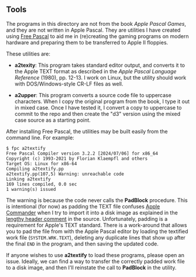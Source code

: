## Tools
The programs in this directory are not from the book _Apple Pascal Games_, and they are not written in Apple Pascal.
They are utilities I have created using [Free Pascal](https://github.com/linappleii/linapple) to aid me in (re)creating
the gaming programs on modern hardware and preparing them to be transferred to Apple II floppies.

These utilities are:
- **a2texity**: This program takes standard editor output, and converts it to the Apple TEXT format as described in the _Apple Pascal Language Reference_ (1980), pp. 12-13.  I work on Linux, but the utility should work with DOS/Windows-style CR-LF files as well.

- **a2upper**: This program converts a source code file to uppercase characters.  When I copy the original program from the book, I type it out in mixed case.  Once I have tested it, I convert a copy to uppercase to commit to the repo and then create the "d3" version using the mixed case source as a starting point.

After installing Free Pascal, the utilities may be built easily from the command line.  For example:
```
$ fpc a2textify
Free Pascal Compiler version 3.2.2 [2024/07/06] for x86_64
Copyright (c) 1993-2021 by Florian Klaempfl and others
Target OS: Linux for x86-64
Compiling a2textify.pp
a2textify.pp(107,5) Warning: unreachable code
Linking a2textify
169 lines compiled, 0.0 sec
1 warning(s) issued
```
The warning is because the code never calls the **PadBlock** procedure.  This is intentional (for now) as padding the TEXT file
confuses [Apple Commander](https://applecommander.github.io/) when I try to import it into a disk image as explained
in the [lengthy header comment](https://github.com/dendrown/apple-pascal-games/blob/main/Tools/a2textify.pp#L12) in the source.
Unfortunately, padding is a requirement for Apple's TEXT standard.  There is a work-around that allows you to pad the file from
with the Apple Pascal editor by loading the textified work file (`SYSTEM.WRK.TEXT`), deleting any duplicate lines that show up
after the final `END` in the program, and then saving the updated code.

If anyone wishes to use **a2textify** to load these programs, please open an issue.  Ideally, we can find a way to transfer
the correctly padded work file to a disk image, and then I'll reinstate the call to **PadBlock** in the utility.
